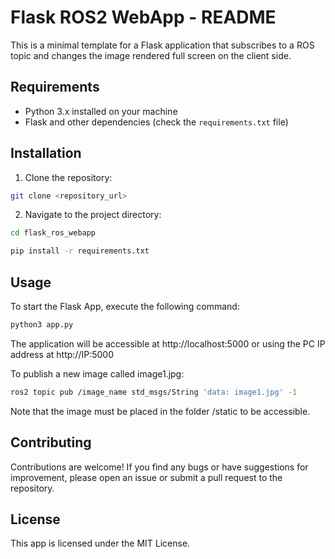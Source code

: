 # Flask ROS2 WebApp - README

This is a minimal template for a Flask application that subscribes to a ROS topic and changes the image rendered full screen on the client side.

## Requirements

- Python 3.x installed on your machine
- Flask and other dependencies (check the `requirements.txt` file)

## Installation

1. Clone the repository:

```bash
git clone <repository_url>
```

2. Navigate to the project directory:

```bash
cd flask_ros_webapp
```

```bash
pip install -r requirements.txt
```

## Usage

To start the Flask App, execute the following command:

```bash
python3 app.py
```

The application will be accessible at http://localhost:5000 
or using the PC IP address at http://IP:5000


To publish a new image called image1.jpg: 

```bash
ros2 topic pub /image_name std_msgs/String 'data: image1.jpg' -1
```

Note that the image must be placed in the folder /static to be accessible.

## Contributing

Contributions are welcome! If you find any bugs or have suggestions for improvement, please open an issue or submit a pull request to the repository.

## License

This app is licensed under the MIT License.


